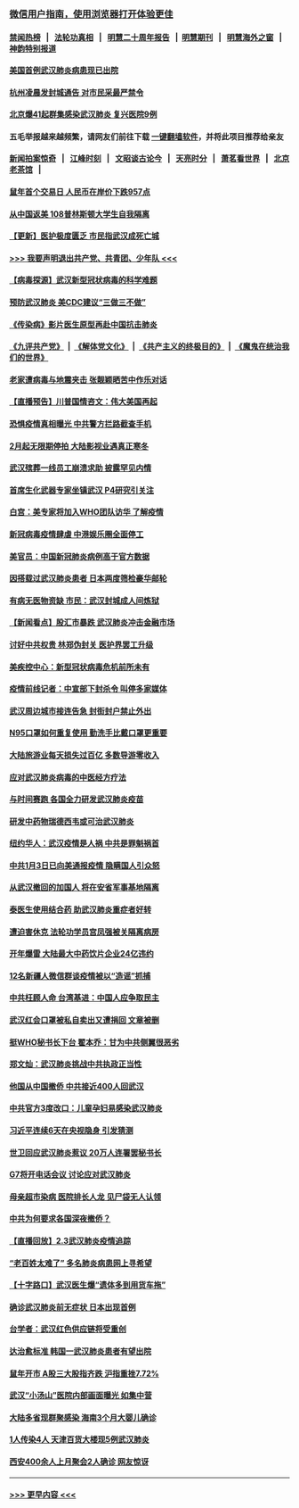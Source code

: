 ### [微信用户指南，使用浏览器打开体验更佳](https://github.com/gfw-breaker/banned-news1/blob/master/indexes/wechat-guide.md?t=0)
#### [禁闻热榜](热点新闻.md?t=0)  &nbsp;&nbsp;|&nbsp;&nbsp; [法轮功真相](https://github.com/gfw-breaker/truth/blob/master/README.md?t=0) &nbsp;&nbsp;|&nbsp;&nbsp; [明慧二十周年报告](https://github.com/gfw-breaker/mh-reports/blob/master/README.md?t=0) &nbsp;&nbsp;|&nbsp;&nbsp;[明慧期刊](https://github.com/gfw-breaker/mh-qikan) &nbsp;&nbsp;|&nbsp;&nbsp; [明慧海外之窗](https://github.com/gfw-breaker/mh-news/blob/master/README.md?t=0) &nbsp;&nbsp;|&nbsp;&nbsp; [神韵特别报道](https://github.com/gfw-breaker/mh-news/blob/master/shenyun.md?t=0)
#### [美国首例武汉肺炎病患现已出院](../pages/nsc413/n11842740.md?t=02041222) 
#### [杭州凌晨发封城通告 对市民采最严禁令](../pages/nsc413/n11842758.md?t=02041222) 
#### [北京爆41起群集感染武汉肺炎 复兴医院9例](../pages/nsc413/n11841955.md?t=02041222) 
#### 五毛举报越来越频繁，请网友们前往下载 [一键翻墙软件](https://github.com/gfw-breaker/ssr-accounts)，并将此项目推荐给亲友
#### [新闻拍案惊奇](https://github.com/gfw-breaker/banned-news1/blob/master/pages/link4.md) &nbsp;&nbsp;|&nbsp;&nbsp; [江峰时刻](https://github.com/gfw-breaker/banned-news1/blob/master/pages/link4.md) &nbsp;&nbsp;|&nbsp;&nbsp; [文昭谈古论今](https://github.com/gfw-breaker/banned-news1/blob/master/pages/link4.md) &nbsp;&nbsp;|&nbsp;&nbsp; [天亮时分](https://github.com/gfw-breaker/banned-news1/blob/master/pages/link4.md) &nbsp;&nbsp;|&nbsp;&nbsp; [萧茗看世界](https://github.com/gfw-breaker/banned-news1/blob/master/pages/link4.md) &nbsp;&nbsp;|&nbsp;&nbsp; [北京老茶馆](https://github.com/gfw-breaker/banned-news1/blob/master/pages/link4.md) &nbsp;&nbsp;|&nbsp;&nbsp; 
#### [鼠年首个交易日 人民币在岸价下跌957点](../pages/nsc413/n11842681.md?t=02041222) 
#### [从中国返美 108普林斯顿大学生自我隔离](../pages/nsc413/n11842714.md?t=02041222) 
#### [【更新】医护极度匮乏 市民指武汉成死亡城](../pages/nsc413/n11801312.md?t=02041222) 
#### [>>> 我要声明退出共产党、共青团、少年队 <<<](https://github.com/begood0513/goodnews/blob/master/quit/letter.md) 
#### [【病毒探源】武汉新型冠状病毒的科学难题](../pages/nsc413/n11842176.md?t=02041222) 
#### [预防武汉肺炎 美CDC建议“三做三不做”](../pages/nsc413/n11842700.md?t=02041222) 
#### [《传染病》影片医生原型再赴中国抗击肺炎](../pages/nsc413/n11842626.md?t=02041222) 
#### [《九评共产党》](https://github.com/begood0513/9ping.md/blob/master/README.md) &nbsp;|&nbsp; [《解体党文化》](../../../../jtdwh.md/blob/master/README.md)  &nbsp;|&nbsp; [《共产主义的终极目的》](../../../../gczydzjmd.md/blob/master/README.md) &nbsp;|&nbsp; [《魔鬼在统治我们的世界》](../../../../mgztzwmdsj.md/blob/master/README.md) 
#### [老家遭病毒与地震夹击 张靓颖晒苦中作乐对话](../pages/nsc413/n11842054.md?t=02041222) 
#### [【直播预告】川普国情咨文：伟大美国再起](../pages/nsc413/n11842079.md?t=02041222) 
#### [恐惧疫情真相曝光 中共警方拦路截查手机](../pages/nsc413/n11842396.md?t=02041222) 
#### [2月起无限期停拍 大陆影视业遇真正寒冬](../pages/nsc413/n11842344.md?t=02041222) 
#### [武汉殡葬一线员工崩溃求助 披露罕见内情](../pages/nsc413/n11842482.md?t=02041222) 
#### [首席生化武器专家坐镇武汉 P4研究引关注](../pages/nsc413/n11842412.md?t=02041222) 
#### [白宫：美专家将加入WHO团队访华 了解疫情](../pages/nsc413/n11842198.md?t=02041222) 
#### [新冠病毒疫情肆虐 中港娱乐圈全面停工](../pages/nsc413/n11842193.md?t=02041222) 
#### [美官员：中国新冠肺炎病例高于官方数据](../pages/nsc413/n11842452.md?t=02041222) 
#### [因搭载过武汉肺炎患者 日本两度筛检豪华邮轮](../pages/nsc413/n11842447.md?t=02041222) 
#### [有病无医物资缺 市民：武汉封城成人间炼狱](../pages/nsc413/n11839878.md?t=02041222) 
#### [【新闻看点】股汇市暴跌 武汉肺炎冲击金融市场](../pages/nsc413/n11842216.md?t=02041222) 
#### [讨好中共权贵 林郑伪封关 医护界罢工升级](../pages/nsc413/n11842359.md?t=02041222) 
#### [美疾控中心：新型冠状病毒危机前所未有](../pages/nsc413/n11842406.md?t=02041222) 
#### [疫情前线记者：中宣部下封杀令 叫停多家媒体](../pages/nsc413/n11842178.md?t=02041222) 
#### [武汉周边城市接连告急 封街封户禁止外出](../pages/nsc413/n11842277.md?t=02041222) 
#### [N95口罩如何重复使用 勤洗手比戴口罩更重要](../pages/nsc413/n11842236.md?t=02041222) 
#### [大陆旅游业每天损失过百亿 多数导游零收入](../pages/nsc413/n11842179.md?t=02041222) 
#### [应对武汉肺炎病毒的中医经方疗法](../pages/nsc413/n11842157.md?t=02041222) 
#### [与时间赛跑  各国全力研发武汉肺炎疫苗](../pages/nsc413/n11842149.md?t=02041222) 
#### [研发中药物瑞德西韦或可治武汉肺炎](../pages/nsc413/n11842100.md?t=02041222) 
#### [纽约华人：武汉疫情是人祸 中共是罪魁祸首](../pages/nsc413/n11840631.md?t=02041222) 
#### [中共1月3日已向美通报疫情 隐瞒国人引众怒](../pages/nsc413/n11841978.md?t=02041222) 
#### [从武汉撤回的加国人 将在安省军事基地隔离](../pages/nsc413/n11840777.md?t=02041222) 
#### [泰医生使用结合药 助武汉肺炎重症者好转](../pages/nsc413/n11842096.md?t=02041222) 
#### [遭迫害休克 法轮功学员宫凤强被关隔离病房](../pages/nsc413/n11841492.md?t=02041222) 
#### [开年爆雷  大陆最大中药饮片企业24亿违约](../pages/nsc413/n11841904.md?t=02041222) 
#### [12名新疆人微信群谈疫情被以“造谣”抓捕](../pages/nsc413/n11839897.md?t=02041222) 
#### [中共枉顾人命 台湾基进：中国人应争取民主](../pages/nsc413/n11841532.md?t=02041222) 
#### [武汉红会口罩被私自卖出又遭捐回 文章被删](../pages/nsc413/n11841871.md?t=02041222) 
#### [挺WHO秘书长下台 翟本乔：甘为中共侧翼很恶劣](../pages/nsc413/n11841484.md?t=02041222) 
#### [郑文灿：武汉肺炎挑战中共执政正当性](../pages/nsc413/n11841537.md?t=02041222) 
#### [他国从中国撤侨 中共接近400人回武汉](../pages/nsc413/n11841290.md?t=02041222) 
#### [中共官方3度改口：儿童孕妇易感染武汉肺炎](../pages/nsc413/n11841631.md?t=02041222) 
#### [习近平连续6天在央视隐身 引发猜测](../pages/nsc413/n11841881.md?t=02041222) 
#### [世卫回应武汉肺炎惹议 20万人连署罢秘书长](../pages/nsc413/n11841664.md?t=02041222) 
#### [G7将开电话会议 讨论应对武汉肺炎](../pages/nsc413/n11841658.md?t=02041222) 
#### [母亲超市染病 医院排长人龙 见尸袋无人认领](../pages/nsc413/n11841762.md?t=02041222) 
#### [中共为何要求各国深夜撤侨？](../pages/nsc413/n11841731.md?t=02041222) 
#### [【直播回放】2.3武汉肺炎疫情追踪](../pages/nsc413/n11841577.md?t=02041222) 
#### [“老百姓太难了” 多名肺炎病患网上寻希望](../pages/nsc413/n11841565.md?t=02041222) 
#### [【十字路口】武汉医生爆“遗体多到用货车拖”](../pages/nsc413/n11840013.md?t=02041222) 
#### [确诊武汉肺炎前无症状 日本出现首例](../pages/nsc413/n11841567.md?t=02041222) 
#### [台学者：武汉红色供应链将受重创](../pages/nsc413/n11841596.md?t=02041222) 
#### [达治愈标准 韩国一武汉肺炎患者有望出院](../pages/nsc413/n11841523.md?t=02041222) 
#### [鼠年开市 A股三大股指齐跌 沪指重挫7.72%](../pages/nsc413/n11840461.md?t=02041222) 
#### [武汉“小汤山”医院内部画面曝光 如集中营](../pages/nsc413/n11841060.md?t=02041222) 
#### [大陆多省现群聚感染 海南3个月大婴儿确诊](../pages/nsc413/n11841274.md?t=02041222) 
#### [1人传染4人 天津百货大楼现5例武汉肺炎](../pages/nsc413/n11840677.md?t=02041222) 
#### [西安400余人上月聚会2人确诊 网友惊讶](../pages/nsc413/n11841178.md?t=02041222) 

----
#### [ >>> 更早内容 <<< ](../indexes/nsc413-earlier.md)
